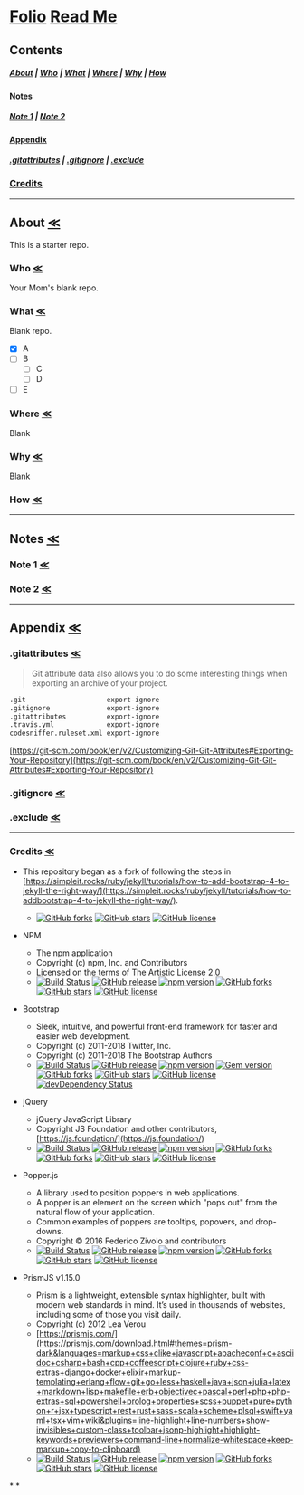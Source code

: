# [Folio](https://github.com/otherness-space/folio-notepad/) [Read Me](https://github.com/otherness-space/folio-notepad/blob/master/README.md)

## Contents

##### [About](#about-) \| [Who](#who-) \| [What](#what-) \| [Where](#where-) \| [Why](#why-) \| [How](#how-)

#### [Notes](#notes-)

##### [Note 1](#note-1-) \| [Note 2](#note-2-)

#### [Appendix](#appendix-)

##### [.gitattributes](#gitattributes-) \| [.gitignore](#gitignore-) \| [.exclude](#exclude-)

### [Credits](#credits-)

* * *

## About [≪](#folio-notepad#folio-read-me)

This is a starter repo.

### Who [≪](#folio-notepad#folio-read-me)

Your Mom's blank repo.

### What [≪](#folio-notepad#folio-read-me)

Blank repo.

-   [x] A
-   [ ] B
    -   [ ] C
    -   [ ] D
-   [ ] E

### Where [≪](#folio-notepad#folio-read-me)

Blank

### Why [≪](#folio-notepad#folio-read-me)

Blank

### How [≪](#folio-notepad#folio-read-me)

* * *

## Notes [≪](#folio-notepad#folio-read-me)

### Note 1 [≪](#folio-notepad#folio-read-me)

### Note 2 [≪](#folio-notepad#folio-read-me)

* * *

## Appendix [≪](#folio-notepad#folio-read-me)

### .gitattributes [≪](#folio-notepad#folio-read-me)

> Git attribute data also allows you to do some interesting things when exporting an archive of your project.

```markdown
.git                    export-ignore
.gitignore              export-ignore
.gitattributes          export-ignore
.travis.yml             export-ignore
codesniffer.ruleset.xml export-ignore
```

[https://git-scm.com/book/en/v2/Customizing-Git-Git-Attributes#Exporting-Your-Repository](https://git-scm.com/book/en/v2/Customizing-Git-Git-Attributes#Exporting-Your-Repository)

### .gitignore [≪](#folio-notepad#folio-read-me)

### .exclude [≪](#folio-notepad#folio-read-me)

* * *

### Credits [≪](#folio-notepad#folio-read-me)
-   This repository began as a fork of following the steps in [https://simpleit.rocks/ruby/jekyll/tutorials/how-to-add-bootstrap-4-to-jekyll-the-right-way/](https://simpleit.rocks/ruby/jekyll/tutorials/how-to-addbootstrap-4-to-jekyll-the-right-way/).
    -   [![GitHub forks](https://img.shields.io/github/forks/marcanuy/jekyll-bootstrap4.svg?style=social)](https://github.com/marcanuy/jekyll-bootstrap4/network) [![GitHub stars](https://img.shields.io/github/stars/marcanuy/jekyll-bootstrap4.svg?style=social)](https://github.com/marcanuy/jekyll-bootstrap4/stargazers) [![GitHub license](https://img.shields.io/github/license/marcanuy/jekyll-bootstrap4.svg?style=social)](https://github.com/marcanuy/jekyll-bootstrap4/blob/master/LICENSE)
-   NPM
    -   The npm application
    -   Copyright (c) npm, Inc. and Contributors
    -   Licensed on the terms of The Artistic License 2.0
    -   [![Build Status](https://img.shields.io/travis/npm/cli/latest.svg?style=social)](https://travis-ci.org/npm/cli) [![GitHub release](https://img.shields.io/github/release/npm/cli.svg?style=social)](https://github.com/npm/cli) [![npm version](https://img.shields.io/npm/v/npm.svg?style=social)](https://www.npmjs.com/package/npm) [![GitHub forks](https://img.shields.io/github/forks/npm/cli.svg?style=social)](https://github.com/npm/cli/network) [![GitHub stars](https://img.shields.io/github/stars/npm/cli.svg?style=social)](https://github.com/npm/cli/stargazers) [![GitHub license](https://img.shields.io/github/license/npm/cli.svg?style=social)](https://github.com/npm/cli/blob/latest/LICENSE)

-   Bootstrap
    -   Sleek, intuitive, and powerful front-end framework for faster and easier web development.
    -   Copyright (c) 2011-2018 Twitter, Inc.
    -   Copyright (c) 2011-2018 The Bootstrap Authors
    -   [![Build Status](https://img.shields.io/travis/twbs/bootstrap/v4-dev.svg?style=social)](https://travis-ci.org/twbs/bootstrap) [![GitHub release](https://img.shields.io/github/release/twbs/bootstrap.svg?style=social)](https://github.com/twbs/bootstrap) [![npm version](https://img.shields.io/npm/v/bootstrap.svg?style=social)](https://www.npmjs.com/package/bootstrap) [![Gem version](https://img.shields.io/gem/v/bootstrap.svg?style=social)](https://rubygems.org/gems/bootstrap) [![GitHub forks](https://img.shields.io/github/forks/twbs/bootstrap.svg?style=social)](https://github.com/twbs/bootstrap/network) [![GitHub stars](https://img.shields.io/github/stars/twbs/bootstrap.svg?style=social)](https://github.com/twbs/bootstrap/stargazers) [![GitHub license](https://img.shields.io/github/license/twbs/bootstrap.svg?style=social)](https://github.com/twbs/bootstrap/blob/v4-dev/LICENSE) [![devDependency Status](https://img.shields.io/david/dev/twbs/bootstrap.svg?style=social)](https://david-dm.org/twbs/bootstrap?type=dev)
-   jQuery
    -   jQuery JavaScript Library
    -   Copyright JS Foundation and other contributors, [https://js.foundation/](https://js.foundation/)
    -   [![Build Status](https://img.shields.io/travis/jquery/jquery.svg?style=social)](https://travis-ci.org/jquery/jquery) [![GitHub release](https://img.shields.io/github/release/jquery/jquery.svg?style=social)](https://github.com/jquery/jquery) [![npm version](https://img.shields.io/npm/v/jquery.svg?style=social)](https://www.npmjs.com/package/jquery) [![GitHub forks](https://img.shields.io/github/forks/jquery/jquery.svg?style=social)](https://github.com/jquery/jquery/network) [![GitHub forks](https://img.shields.io/github/forks/jquery/jquery.svg?style=social)](https://github.com/jquery/jquery/network) [![GitHub stars](https://img.shields.io/github/stars/jquery/jquery.svg?style=social)](https://github.com/jquery/jquery/stargazers) [![GitHub license](https://img.shields.io/github/license/jquery/jquery.svg?style=social)](https://github.com/jquery/jquery/blob/master/LICENSE.txt)
-   Popper.js
    -   A library used to position poppers in web applications.
    -   A popper is an element on the screen which "pops out" from the natural flow of your application.
    -   Common examples of poppers are tooltips, popovers, and drop-downs.
    -   Copyright © 2016 Federico Zivolo and contributors
    -   [![Build Status](https://img.shields.io/travis/FezVrasta/popper.js.svg?style=social)](https://travis-ci.org/FezVrasta/popper.js/branches) [![GitHub release](https://img.shields.io/github/release/FezVrasta/popper.js.svg?style=social)](https://github.com/FezVrasta/popper.js) [![npm version](https://img.shields.io/npm/v/popper.js.svg?style=social)](https://www.npmjs.com/package/popper.js) [![GitHub forks](https://img.shields.io/github/forks/FezVrasta/popper.js.svg?style=social)](https://github.com/FezVrasta/popper.js/network) [![GitHub stars](https://img.shields.io/github/stars/FezVrasta/popper.js.svg?style=social)](https://github.com/FezVrasta/popper.js/stargazers) [![GitHub license](https://img.shields.io/github/license/FezVrasta/popper.js.svg?style=social)](https://github.com/FezVrasta/popper.js/blob/master/LICENSE.md)
-   PrismJS v1.15.0
    -   Prism is a lightweight, extensible syntax highlighter, built with modern web standards in mind. It’s used in thousands of websites, including some of those you visit daily.
    -   Copyright (c) 2012 Lea Verou
    - [https://prismjs.com/](https://prismjs.com/download.html#themes=prism-dark&languages=markup+css+clike+javascript+apacheconf+c+asciidoc+csharp+bash+cpp+coffeescript+clojure+ruby+css-extras+django+docker+elixir+markup-templating+erlang+flow+git+go+less+haskell+java+json+julia+latex+markdown+lisp+makefile+erb+objectivec+pascal+perl+php+php-extras+sql+powershell+prolog+properties+scss+puppet+pure+python+r+jsx+typescript+rest+rust+sass+scala+scheme+plsql+swift+yaml+tsx+vim+wiki&plugins=line-highlight+line-numbers+show-invisibles+custom-class+toolbar+jsonp-highlight+highlight-keywords+previewers+command-line+normalize-whitespace+keep-markup+copy-to-clipboard)
    -   [![Build Status](https://img.shields.io/travis/PrismJS/prism.svg?style=social)](https://travis-ci.org/PrismJS/prism) [![GitHub release](https://img.shields.io/github/release/PrismJS/prism.svg?style=social)](https://github.com/PrismJS/prism) [![npm version](https://img.shields.io/npm/v/prismjs.svg?style=social)](https://www.npmjs.com/packageprismjs) [![GitHub forks](https://img.shields.io/github/forks/PrismJS/prism.svg?style=social)](https://github.com/PrismJS/prism/network) [![GitHub stars](https://img.shields.io/github/stars/PrismJS/prism.svg?style=social)](https://github.com/PrismJS/prism/stargazers) [![GitHub license](https://img.shields.io/github/license/PrismJS/prism.svg?style=social)](https://github.com/PrismJS/prism/blob/master/LICENSE)

\*
  \*
